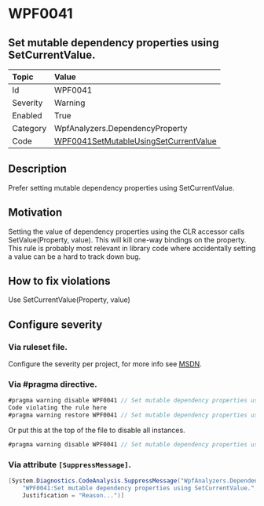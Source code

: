 # WPF0041
## Set mutable dependency properties using SetCurrentValue.

| Topic    | Value
| :--      | :--
| Id       | WPF0041
| Severity | Warning
| Enabled  | True
| Category | WpfAnalyzers.DependencyProperty
| Code     | [WPF0041SetMutableUsingSetCurrentValue]([WPF0041SetMutableUsingSetCurrentValue](https://github.com/DotNetAnalyzers/WpfAnalyzers/blob/master/WpfAnalyzers/WPF0041SetMutableUsingSetCurrentValue.cs))

## Description

Prefer setting mutable dependency properties using SetCurrentValue.

## Motivation

Setting the value of dependency properties using the CLR accessor calls SetValue(Property, value). This will kill one-way bindings on the property.
This rule is probably most relevant in library code where accidentally setting a value can be a hard to track down bug.

## How to fix violations

Use SetCurrentValue(Property, value)

<!-- start generated config severity -->
## Configure severity

### Via ruleset file.

Configure the severity per project, for more info see [MSDN](https://msdn.microsoft.com/en-us/library/dd264949.aspx).

### Via #pragma directive.
```C#
#pragma warning disable WPF0041 // Set mutable dependency properties using SetCurrentValue.
Code violating the rule here
#pragma warning restore WPF0041 // Set mutable dependency properties using SetCurrentValue.
```

Or put this at the top of the file to disable all instances.
```C#
#pragma warning disable WPF0041 // Set mutable dependency properties using SetCurrentValue.
```

### Via attribute `[SuppressMessage]`.

```C#
[System.Diagnostics.CodeAnalysis.SuppressMessage("WpfAnalyzers.DependencyProperty", 
    "WPF0041:Set mutable dependency properties using SetCurrentValue.", 
    Justification = "Reason...")]
```
<!-- end generated config severity -->